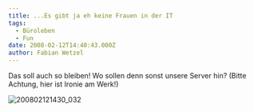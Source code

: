 ```yaml
---
title: ...Es gibt ja eh keine Frauen in der IT
tags:
  - Büroleben
  - Fun
date: 2008-02-12T14:40:43.000Z
author: Fabian Wetzel
---
```


Das soll auch so bleiben! Wo sollen denn sonst unsere Server hin? (Bitte Achtung, hier ist Ironie am Werk!)

![200802121430_032](frauen_in_der_it.jpg)


